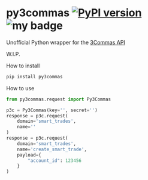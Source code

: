 # py3commas [![PyPI version](https://badge.fury.io/py/py3commas.svg)](https://badge.fury.io/py/py3commas) ![my badge](https://action-badges.now.sh/cichys/py3commas)
Unofficial Python wrapper for the [3Commas API](https://github.com/3commas-io/3commas-official-api-docs)

W.I.P.

How to install 

```bash
pip install py3commas
```

How to use

```python
from py3commas.request import Py3Commas

p3c = Py3Commas(key='', secret='')
response = p3c.request(
    domain='smart_trades',
    name=''
)
response = p3c.request(
    domain='smart_trades', 
    name='create_smart_trade', 
    payload={
        "account_id": 123456
    }
)
```
